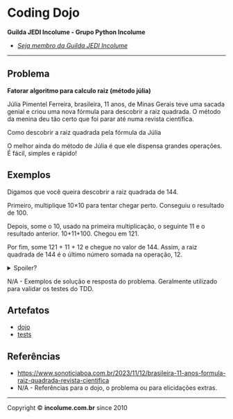 # Coding Dojo

**Guilda JEDI Incolume - Grupo Python Incolume**

- _[Seja membro da Guilda JEDI Incolume](https://discord.gg/eBNamXVtBW)_

---

## Problema

**Fatorar algoritmo para calculo raiz (método júlia)**

Júlia Pimentel Ferreira, brasileira, 11 anos, de Minas Gerais teve uma sacada genial e criou uma nova fórmula para descobrir a raiz quadrada. O método da menina deu tão certo que foi parar até numa revista científica.

Como descobrir a raiz quadrada pela fórmula da Júlia

O melhor ainda do método de Júlia é que ele dispensa grandes operações. É fácil, simples e rápido!


## Exemplos

Digamos que você queira descobrir a raiz quadrada de 144.

Primeiro, multiplique 10×10 para tentar chegar perto. Conseguiu o resultado de 100.

Depois, some o 10, usado na primeira multiplicação, o seguinte 11 e o resultado anterior. 10+11+100. Chegou em 121.

Por fim, some 121 + 11 + 12 e chegue no valor de 144. Assim, a raiz quadrada de 144 é o último número somada na operação, 12.


<details>
  <summary>Spoiler?</summary>
   Considerar em caso de fatoração:

    > modo pythônico
    > sem condicionais
    > estruturas performáticas
    > redução de complexidade ciclomática
    > análise assintótica de algoritmos (big O)

</details>

N/A - Exemplos de solução e resposta do problema. Geralmente utilizado para validar os testes do TDD.

## Artefatos

- [dojo](./__init__.py)
- [tests](./test_20240608.py)


## Referências

- https://www.sonoticiaboa.com.br/2023/11/12/brasileira-11-anos-formula-raiz-quadrada-revista-cientifica
- N/A - Referências para o dojo, o problema ou para elicidações extras.

---

Copyright &copy; **incolume.com.br** since 2010
